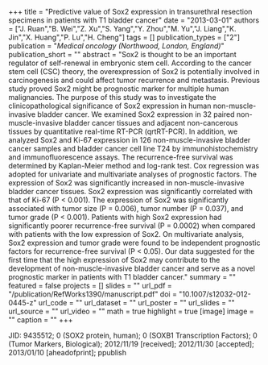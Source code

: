 +++
title = "Predictive value of Sox2 expression in transurethral resection specimens in patients with T1 bladder cancer"
date = "2013-03-01"
authors = ["J. Ruan","B. Wei","Z. Xu","S. Yang","Y. Zhou","M. Yu","J. Liang","K. Jin","X. Huang","P. Lu","H. Cheng"]
tags = []
publication_types = ["2"]
publication = "_Medical oncology (Northwood, London, England)_"
publication_short = ""
abstract = "Sox2 is thought to be an important regulator of self-renewal in embryonic stem cell. According to the cancer stem cell (CSC) theory, the overexpression of Sox2 is potentially involved in carcinogenesis and could affect tumor recurrence and metastasis. Previous study proved Sox2 might be prognostic marker for multiple human malignancies. The purpose of this study was to investigate the clinicopathological significance of Sox2 expression in human non-muscle-invasive bladder cancer. We examined Sox2 expression in 32 paired non-muscle-invasive bladder cancer tissues and adjacent non-cancerous tissues by quantitative real-time RT-PCR (qrtRT-PCR). In addition, we analyzed Sox2 and Ki-67 expression in 126 non-muscle-invasive bladder cancer samples and bladder cancer cell line T24 by immunohistochemistry and immunofluorescence assays. The recurrence-free survival was determined by Kaplan-Meier method and log-rank test. Cox regression was adopted for univariate and multivariate analyses of prognostic factors. The expression of Sox2 was significantly increased in non-muscle-invasive bladder cancer tissues. Sox2 expression was significantly correlated with that of Ki-67 (P < 0.001). The expression of Sox2 was significantly associated with tumor size (P = 0.006), tumor number (P = 0.037), and tumor grade (P < 0.001). Patients with high Sox2 expression had significantly poorer recurrence-free survival (P = 0.0002) when compared with patients with the low expression of Sox2. On multivariate analysis, Sox2 expression and tumor grade were found to be independent prognostic factors for recurrence-free survival (P < 0.05). Our data suggested for the first time that the high expression of Sox2 may contribute to the development of non-muscle-invasive bladder cancer and serve as a novel prognostic marker in patients with T1 bladder cancer."
summary = ""
featured = false
projects = []
slides = ""
url_pdf = "/publication/RefWorks1390/manuscript.pdf"
doi = "10.1007/s12032-012-0445-z"
url_code = ""
url_dataset = ""
url_poster = ""
url_slides = ""
url_source = ""
url_video = ""
math = true
highlight = true
[image]
image = ""
caption = ""
+++

JID: 9435512; 0 (SOX2 protein, human); 0 (SOXB1 Transcription Factors); 0 (Tumor Markers, Biological); 2012/11/19 [received]; 2012/11/30 [accepted]; 2013/01/10 [aheadofprint]; ppublish
